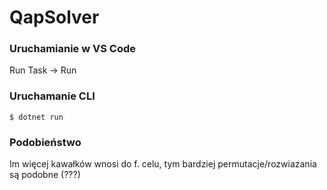# QapSolver

### Uruchamianie w VS Code

Run Task → Run

### Uruchamanie CLI

```
$ dotnet run
```

### Podobieństwo

Im więcej kawałków wnosi do f. celu, tym bardziej permutacje/rozwiazania są podobne (???)